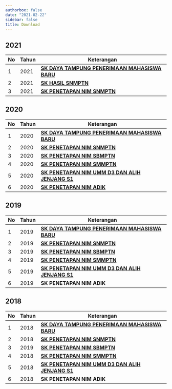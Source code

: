 ```yaml
---
authorbox: false
date: "2021-02-22"
sidebar: false
title: Download
---
```


## 2021

| No  | Tahun | Keterangan                                                                                                                                  |
|-----|-------|---------------------------------------------------------------------------------------------------------------------------------------------|
| 1   | 2021  | [**SK DAYA TAMPUNG PENERIMAAN MAHASISWA BARU**](https://drive.google.com/file/d/1JUA7SXk_Jh-J7yyc6tbLJs_-Cp_MzYVH/view?usp=sharing)         |
| 2   | 2021  | [**SK HASIL SNMPTN**](https://drive.google.com/file/d/1gZ78dCnISrTGLe7aS93yaCLOviFCoI_B/view?usp=sharing "SK HASIL SNMPTN")                 |
| 3   | 2021  | [**SK PENETAPAN NIM SNMPTN**](https://drive.google.com/file/d/1Iwmi1fL6KpHUQWtEw5K3M9oC6YDcwnR0/view?usp=sharing "SK PENETAPAN NIM SNMPTN") |

## **2020**

| No  | Tahun | Keterangan                                                                                                                                                                          |
|-----|-------|-------------------------------------------------------------------------------------------------------------------------------------------------------------------------------------|
| 1   | 2020  | [**SK DAYA TAMPUNG PENERIMAAN MAHASISWA BARU**](https://drive.google.com/file/d/1ivkzQcCqRRR5eCyfnpQeHmUt6zCR8MfW/view?usp=sharing "SK DAYA TAMPUNG PENERIMAAN MAHASISWA BARU")     |
| 2   | 2020  | [**SK PENETAPAN NIM SNMPTN**](https://drive.google.com/file/d/1zXgfvr6WzToKRT8Ftbe2AjhbWe4VpmSr/view?usp=sharing "SK PENETAPAN NIM SNMPTN")                                         |
| 3   | 2020  | [**SK PENETAPAN NIM SBMPTN**](https://drive.google.com/file/d/10uycg7uh-hBRnxJFv_L4oVFK-8B3JuOh/view?usp=sharing "SK PENETAPAN NIM SBMPTN")                                         |
| 4   | 2020  | [**SK PENETAPAN NIM SMMPTN**](https://drive.google.com/file/d/10dhjQp_UuTvpvAut9Pqr3W0p2fFp3u-X/view?usp=sharing "SK PENETAPAN NIM SMMPTN")                                         |
| 5   | 2020  | [**SK PENETAPAN NIM UMM D3 DAN ALIH JENJANG S1**](https://drive.google.com/file/d/10_o2nF4w4tllsXBDc9ZOjjS_C_16-CwX/view?usp=sharing "SK PENETAPAN NIM UMM D3 DAN ALIH JENJANG S1") |
| 6   | 2020  | [**SK PENETAPAN NIM ADIK**](https://drive.google.com/file/d/10_Tr9LkkAVasp2ivbkbgIAEDj_dbm3Hp/view?usp=sharing "SK PENETAPAN NIM ADIK")                                             |

## **2019**

| No  | Tahun | Keterangan                                                                                                                                                                          |
|-----|-------|-------------------------------------------------------------------------------------------------------------------------------------------------------------------------------------|
| 1   | 2019  | [**SK DAYA TAMPUNG PENERIMAAN MAHASISWA BARU**](https://drive.google.com/file/d/1Y2eXaUttYFmrUdg0uby6_sXmw4tkGs0w/view?usp=sharing "SK DAYA TAMPUNG PENERIMAAN MAHASISWA BARU")     |
| 2   | 2019  | [**SK PENETAPAN NIM SNMPTN**](https://drive.google.com/file/d/0B4KY1MhkjLm8SlNTa3FiRDJUY1VOb1B2Z1VPSmFuckMxeDNv/view?usp=sharing "SK PENETAPAN NIM SNMPTN")                         |
| 3   | 2019  | [**SK PENETAPAN NIM SBMPTN**](https://drive.google.com/file/d/1bUlb2rCtC6xJdlqoP8MvGZ8kACsA4MMM/view?usp=sharing "SK PENETAPAN NIM SBMPTN")                                         |
| 4   | 2019  | [**SK PENETAPAN NIM SMMPTN**](https://drive.google.com/file/d/1Pj4dbs6EF2W3DzU-78g0PdhR6Ti--dgV/view?usp=sharing "SK PENETAPAN NIM SMMPTN")                                         |
| 5   | 2019  | [**SK PENETAPAN NIM UMM D3 DAN ALIH JENJANG S1**](https://drive.google.com/file/d/15QHezmTCTIIcC4AQw6zZlIuz9QWSvjra/view?usp=sharing "SK PENETAPAN NIM UMM D3 DAN ALIH JENJANG S1") |
| 6   | 2019  | **SK PENETAPAN NIM ADIK**                                                                                                                                                           |

## 2018

| No  | Tahun | Keterangan                                                                                                                            |
|-----|-------|---------------------------------------------------------------------------------------------------------------------------------------|
| 1   | 2018  | [**SK DAYA TAMPUNG PENERIMAAN MAHASISWA BARU**](https://drive.google.com/file/d/1NeZl55Opti_E_fQJBpV599XyDywt17DD/view?usp=sharing)   |
| 2   | 2018  | [**SK PENETAPAN NIM SNMPTN**](https://drive.google.com/file/d/1rFrGOJrHBspw0dnJNxE4jyPgl4XPF1LA/view?usp=sharing)                     |
| 3   | 2019  | [**SK PENETAPAN NIM SBMPTN**](https://drive.google.com/file/d/1E212Pz6HgJ_58nWJ_fGYFYQibXhh4dqt/view?usp=sharing)                     |
| 4   | 2018  | [**SK PENETAPAN NIM SMMPTN**](https://drive.google.com/file/d/1DyTJ1g5nXM4ROE-zUzmggZO1t5gCnQRu/view?usp=sharing)                     |
| 5   | 2018  | [**SK PENETAPAN NIM UMM D3 DAN ALIH JENJANG S1**](https://drive.google.com/file/d/1DtKXDtzh37brWtryNQnqPBKyTY-GWHrT/view?usp=sharing) |
| 6   | 2018  | **SK PENETAPAN NIM ADIK**                                                                                                             |
